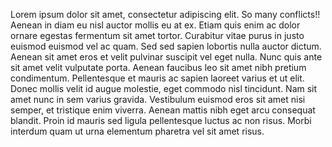 Lorem ipsum dolor sit amet, consectetur adipiscing elit. So many conflicts!!
Aenean in diam eu nisl auctor mollis eu at ex.
Etiam quis enim ac dolor ornare egestas fermentum sit amet tortor.
Curabitur vitae purus in justo euismod euismod vel ac quam.
Sed sed sapien lobortis nulla auctor dictum.
Aenean sit amet eros et velit pulvinar suscipit vel eget nulla.
Nunc quis ante sit amet velit vulputate porta.
Aenean faucibus leo sit amet nibh pretium condimentum.
Pellentesque et mauris ac sapien laoreet varius et ut elit.
Donec mollis velit id augue molestie, eget commodo nisl tincidunt.
Nam sit amet nunc in sem varius gravida.
Vestibulum euismod eros sit amet nisi semper, et tristique enim viverra.
Aenean mattis nibh eget arcu consequat blandit.
Proin id mauris sed ligula pellentesque luctus ac non risus.
Morbi interdum quam ut urna elementum pharetra vel sit amet risus.
